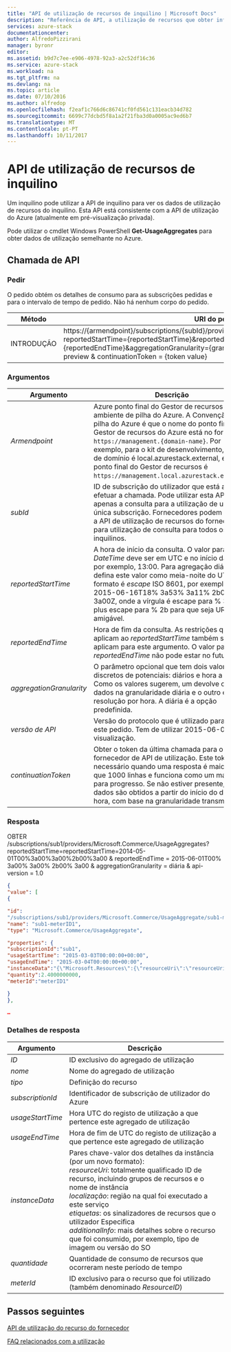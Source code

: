 ```yaml
---
title: "API de utilização de recursos de inquilino | Microsoft Docs"
description: "Referência de API, a utilização de recursos que obter informações de utilização de pilha do Azure."
services: azure-stack
documentationcenter: 
author: AlfredoPizzirani
manager: byronr
editor: 
ms.assetid: b9d7c7ee-e906-4978-92a3-a2c52df16c36
ms.service: azure-stack
ms.workload: na
ms.tgt_pltfrm: na
ms.devlang: na
ms.topic: article
ms.date: 07/10/2016
ms.author: alfredop
ms.openlocfilehash: f2eaf1c766d6c86741cf0fd561c131eacb34d782
ms.sourcegitcommit: 6699c77dcbd5f8a1a2f21fba3d0a0005ac9ed6b7
ms.translationtype: MT
ms.contentlocale: pt-PT
ms.lasthandoff: 10/11/2017
---
```

# <a name="tenant-resource-usage-api"></a>API de utilização de recursos de inquilino
Um inquilino pode utilizar a API de inquilino para ver os dados de utilização de recursos do inquilino. Esta API está consistente com a API de utilização do Azure (atualmente em pré-visualização privada).

Pode utilizar o cmdlet Windows PowerShell **Get-UsageAggregates** para obter dados de utilização semelhante no Azure.

## <a name="api-call"></a>Chamada de API
### <a name="request"></a>Pedir
O pedido obtém os detalhes de consumo para as subscrições pedidas e para o intervalo de tempo de pedido. Não há nenhum corpo do pedido.

| **Método** | **URI do pedido** |
| --- | --- |
| INTRODUÇÃO |https://{armendpoint}/subscriptions/{subId}/providers/Microsoft.Commerce/usageAggregates?reportedStartTime={reportedStartTime}&reportedEndTime={reportedEndTime}&aggregationGranularity={granularity}&api-version= 2015-06-01-preview & continuationToken = {token value} |

### <a name="arguments"></a>Argumentos
| **Argumento** | **Descrição** |
| --- | --- |
| *Armendpoint* |Azure ponto final do Gestor de recursos do ambiente de pilha do Azure. A Convenção de pilha do Azure é que o nome do ponto final do Gestor de recursos do Azure está no formato `https://management.{domain-name}`. Por exemplo, para o kit de desenvolvimento, o nome de domínio é local.azurestack.external, então, o ponto final do Gestor de recursos é `https://management.local.azurestack.external`. |
| *subId* |ID de subscrição do utilizador que está a efetuar a chamada. Pode utilizar esta API apenas a consulta para a utilização de uma única subscrição. Fornecedores podem utilizar a API de utilização de recursos do fornecedor para utilização de consulta para todos os inquilinos. |
| *reportedStartTime* |A hora de início da consulta. O valor para *DateTime* deve ser em UTC e no início da hora, por exemplo, 13:00. Para agregação diária, defina este valor como meia-noite do UTC. O formato é *escape* ISO 8601, por exemplo, 2015-06-16T18% 3a53% 3a11% 2b00% 3a00Z, onde a vírgula é escape para % 3a e plus escape para % 2b para que seja URI amigável. |
| *reportedEndTime* |Hora de fim da consulta. As restrições que se aplicam ao *reportedStartTime* também se aplicam para este argumento. O valor para *reportedEndTime* não pode estar no futuro. |
| *aggregationGranularity* |O parâmetro opcional que tem dois valores discretos de potenciais: diários e hora a hora. Como os valores sugerem, um devolve os dados na granularidade diária e o outro é uma resolução por hora. A diária é a opção predefinida. |
| *versão de API* |Versão do protocolo que é utilizado para efetuar este pedido. Tem de utilizar 2015-06-01-pré-visualização. |
| *continuationToken* |Obter o token da última chamada para o fornecedor de API de utilização. Este token é necessário quando uma resposta é maior do que 1000 linhas e funciona como um marcador para progresso. Se não estiver presente, os dados são obtidos a partir do início do dia ou a hora, com base na granularidade transmitido. |

### <a name="response"></a>Resposta
OBTER /subscriptions/sub1/providers/Microsoft.Commerce/UsageAggregates?reportedStartTime=reportedStartTime=2014-05-01T00%3a00%3a00%2b00%3a00 & reportedEndTime = 2015-06-01T00% 3a00% 3a00% 2b00% 3a00 & aggregationGranularity = diária & api-version = 1.0

```json
{
"value": [
{

"id":
"/subscriptions/sub1/providers/Microsoft.Commerce/UsageAggregate/sub1-meterID1",
"name": "sub1-meterID1",
"type": "Microsoft.Commerce/UsageAggregate",

"properties": {
"subscriptionId":"sub1",
"usageStartTime": "2015-03-03T00:00:00+00:00",
"usageEndTime": "2015-03-04T00:00:00+00:00",
"instanceData":"{\"Microsoft.Resources\":{\"resourceUri\":\"resourceUri1\",\"location\":\"Alaska\",\"tags\":null,\"additionalInfo\":null}}",
"quantity":2.4000000000,
"meterId":"meterID1"

}
},

…
```

### <a name="response-details"></a>Detalhes de resposta
| **Argumento** | **Descrição** |
| --- | --- |
| *ID* |ID exclusivo do agregado de utilização |
| *nome* |Nome do agregado de utilização |
| *tipo* |Definição do recurso |
| *subscriptionId* |Identificador de subscrição de utilizador do Azure |
| *usageStartTime* |Hora UTC do registo de utilização a que pertence este agregado de utilização |
| *usageEndTime* |Hora de fim de UTC do registo de utilização a que pertence este agregado de utilização |
| *instanceData* |Pares chave-valor dos detalhes da instância (por um novo formato):<br>  *resourceUri*: totalmente qualificado ID de recurso, incluindo grupos de recursos e o nome de instância <br>  *localização*: região na qual foi executado a este serviço <br>  *etiquetas*: os sinalizadores de recursos que o utilizador Especifica <br>  *additionalInfo*: mais detalhes sobre o recurso que foi consumido, por exemplo, tipo de imagem ou versão do SO |
| *quantidade* |Quantidade de consumo de recursos que ocorreram neste período de tempo |
| *meterId* |ID exclusivo para o recurso que foi utilizado (também denominado *ResourceID*) |

## <a name="next-steps"></a>Passos seguintes
[API de utilização do recurso do fornecedor](azure-stack-provider-resource-api.md)

[FAQ relacionados com a utilização](azure-stack-usage-related-faq.md)

